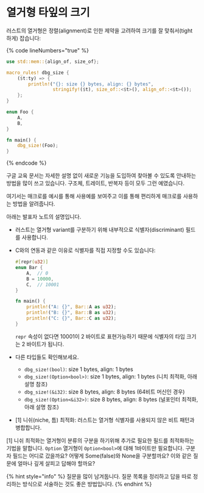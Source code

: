 # 열거형 타잎의 크기

러스트의 열거형은 정렬(alignment)로 인한 제약을 고려하여 크기를 잘  맞춰서(tight 하게) 잡습니다:

{% code lineNumbers="true" %}
```rust
use std::mem::{align_of, size_of};

macro_rules! dbg_size {
    ($t:ty) => {
        println!("{}: size {} bytes, align: {} bytes",
                 stringify!($t), size_of::<$t>(), align_of::<$t>());
    };
}

enum Foo {
    A,
    B,
}

fn main() {
    dbg_size!(Foo);
}
```
{% endcode %}

구글 교육 문서는 자세한 설명 없이 새로운 기능을 도입하여 찾아볼 수 있도록 안내하는 방법을 많이 쓰고 있습니다. 구조체, 트레이트, 반복자 등이 모두 그런 예였습니다.&#x20;

여기서는 매크로를 예시를 통해 사용예를 보여주고 이를 통해 편리하게 매크로를 사용하는 방법을 알려줍니다.&#x20;

아래는 발표자 노트의 설명입니다.&#x20;

* 러스트는 열거형 variant를 구분하기 위해 내부적으로 식별자(discriminant) 필드를 사용합니다.
*   C와의 연동과 같은 이유로 식별자를 직접 지정할 수도 있습니다:

    ```rust
    #[repr(u32)]
    enum Bar {
        A,  // 0
        B = 10000,
        C,  // 10001
    }

    fn main() {
        println!("A: {}", Bar::A as u32);
        println!("B: {}", Bar::B as u32);
        println!("C: {}", Bar::C as u32);
    }
    ```

    `repr` 속성이 없다면 10001이 2 바이트로 표현가능하기 때문에 식별자의 타입 크기는 2 바이트가 됩니다.
* 다른 타입들도 확인해보세요.
  * `dbg_size!(bool)`: size 1 bytes, align: 1 bytes
  * `dbg_size!(Option<bool>)`: size 1 bytes, align: 1 bytes (니치 최적화, 아래 설명 참조)
  * `dbg_size!(&i32)`: size 8 bytes, align: 8 bytes (64비트 머신인 경우)
  * `dbg_size!(Option<&i32>)`: size 8 bytes, align: 8 bytes (널포인터 최적화, 아래 설명 참조)
* \[1] 니쉬(niche, 틈) 최적화: 러스트는 열거형 식별자를 사용되지 않은 비트 패턴과 병합합니다.

\[1] 니쉬 최적화는 열거형이 분류의 구분을 하기위해 추가로 필요한 필드를 최적화하는 기법을 말합니다. `Option` 열거형이 `Option<bool>`에 대해 1바이트만 필요합니다. 구분자 필드는 어디로 갔을까요? 어떻게 Some(false)와 None을 구분할까요? 이와 같은 질문에 얼마나 깊게 살피고 답해야 할까요?&#x20;

{% hint style="info" %}
질문을 많이 남겨둡니다. 질문 목록을 정리하고 답을 따로 정리하는 방식으로 서술하는 것도 좋은 방법입니다.&#x20;
{% endhint %}





